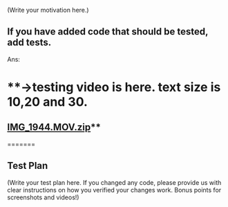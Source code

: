 <!--
Thank you for sending the PR! We appreciate you spending the time to work on these changes. 

- [x] Explain the **motivation** for making this change.
- [x] Provide a **test plan** demonstrating that the code is solid.
- [x] Match the **code formatting** of the rest of the codebase.
- [x] Target the `master` branch, NOT a "stable" branch.

## Motivation (required)
I want to use 'react-native' more comfortable.

What existing problem does the pull request solve?
---------------------------------------------------------------------
->in this version, 'button' component couldn't change text size in 'ios'. so, I added button's props 
"textSize",be able to change button's text size.
-------------------------------------------------------------

 .  
=======
Help us understand your motivation by explaining why you decided to make this change.

You can learn more about contributing to React Native here: http://facebook.github.io/react-native/docs/contributing.html

Happy contributing!

-->

(Write your motivation here.)

If you have added code that should be tested, add tests.
-----------------------------------------------------------------
Ans:
# **->testing video is here. text size is 10,20 and 30.
[IMG_1944.MOV.zip](https://github.com/facebook/react-native/files/981039/IMG_1944.MOV.zip)**
--------------------------------------------------------------------
=======
## Test Plan

(Write your test plan here. If you changed any code, please provide us with clear instructions on how you verified your changes work. Bonus points for screenshots and videos!)
